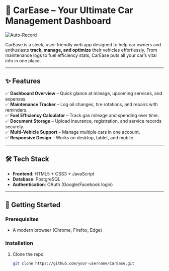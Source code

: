 # 🚗 **CarEase** – Your Ultimate Car Management Dashboard  

 
![Auto-Record](https://github.com/user-attachments/assets/77edb1e0-ba25-4a33-adec-27b99093c142)


CarEase is a sleek, user-friendly web app designed to help car owners and enthusiasts **track, manage, and optimize** their vehicles effortlessly. From maintenance logs to fuel efficiency stats, CarEase puts all your car’s vital info in one place.  

---

## ✨ **Features**  

✅ **Dashboard Overview** – Quick glance at mileage, upcoming services, and expenses.  
✅ **Maintenance Tracker** – Log oil changes, tire rotations, and repairs with reminders.  
✅ **Fuel Efficiency Calculator** – Track gas mileage and spending over time.  
✅ **Document Storage** – Upload insurance, registration, and service records securely.  
✅ **Multi-Vehicle Support** – Manage multiple cars in one account.  
✅ **Responsive Design** – Works on desktop, tablet, and mobile.  

---

## 🛠 **Tech Stack**  

- **Frontend**:   HTML5 + CSS3 + JavaScript  
- **Database**:  PostgreSQL  
- **Authentication**:  OAuth (Google/Facebook login)   

---

## 🚀 **Getting Started**  

### Prerequisites   
- A modern browser (Chrome, Firefox, Edge)  

### Installation  
1. Clone the repo:  
   ```bash
   git clone https://github.com/your-username/CarEase.git
